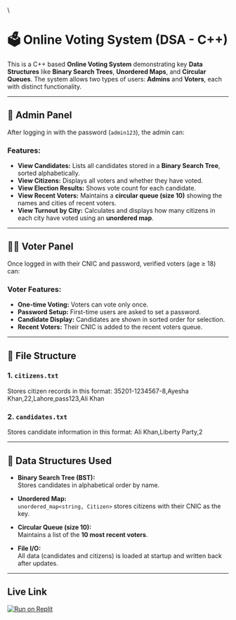 \
# 🗳️ Online Voting System (DSA - C++)

This is a C++ based **Online Voting System** demonstrating key **Data Structures** like **Binary Search Trees**, **Unordered Maps**, and **Circular Queues**. The system allows two types of users: **Admins** and **Voters**, each with distinct functionality.

---

## 🔐 Admin Panel

After logging in with the password (`admin123`), the admin can:

### Features:

- **View Candidates:** Lists all candidates stored in a **Binary Search Tree**, sorted alphabetically.
- **View Citizens:** Displays all voters and whether they have voted.
- **View Election Results:** Shows vote count for each candidate.
- **View Recent Voters:** Maintains a **circular queue (size 10)** showing the names and cities of recent voters.
- **View Turnout by City:** Calculates and displays how many citizens in each city have voted using an **unordered map**.

---

## 🧑‍💻 Voter Panel

Once logged in with their CNIC and password, verified voters (age ≥ 18) can:


### Voter Features:

- **One-time Voting:** Voters can vote only once.
- **Password Setup:** First-time users are asked to set a password.
- **Candidate Display:** Candidates are shown in sorted order for selection.
- **Recent Voters:** Their CNIC is added to the recent voters queue.

---

## 📁 File Structure

### 1. `citizens.txt`  
Stores citizen records in this format:
35201-1234567-8,Ayesha Khan,22,Lahore,pass123,Ali Khan


### 2. `candidates.txt`  
Stores candidate information in this format:
Ali Khan,Liberty Party,2

---

## 🧠 Data Structures Used

- **Binary Search Tree (BST):**  
  Stores candidates in alphabetical order by name.

- **Unordered Map:**  
  `unordered_map<string, Citizen>` stores citizens with their CNIC as the key.

- **Circular Queue (size 10):**  
  Maintains a list of the **10 most recent voters**.

- **File I/O:**  
  All data (candidates and citizens) is loaded at startup and written back after updates.

---
## Live Link
[![Run on Replit](https://replit.com/badge/github/ameera04a/online-voting-dsa-cpp)](https://replit.com/new/github/ameera04a/online-voting-dsa-cpp)




